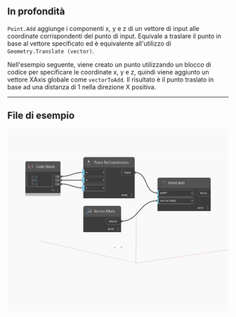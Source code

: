 ## In profondità
`Point.Add` aggiunge i componenti x, y e z di un vettore di input alle coordinate corrispondenti del punto di input. Equivale a traslare il punto in base al vettore specificato ed è equivalente all'utilizzo di `Geometry.Translate (vector)`.

Nell'esempio seguente, viene creato un punto utilizzando un blocco di codice per specificare le coordinate x, y e z, quindi viene aggiunto un vettore XAxis globale come `vectorToAdd`. Il risultato è il punto traslato in base ad una distanza di 1 nella direzione X positiva.

___
## File di esempio

![Add](./Autodesk.DesignScript.Geometry.Point.Add_img.jpg)

